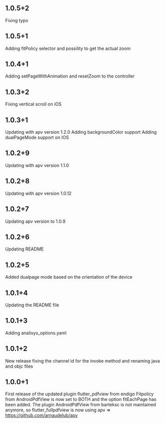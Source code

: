 ## 1.0.5+2
Fixing typo

## 1.0.5+1
Adding fitPolicy selector and possility to get the actual zoom

## 1.0.4+1
Adding setPageWithAnimation and resetZoom to the controller

## 1.0.3+2
Fixing vertical scroll on iOS

## 1.0.3+1
Updating with apv version 1.2.0
Adding backgroundColor support
Adding dualPageMode support on IOS

## 1.0.2+9
Updating with apv version 1.1.0

## 1.0.2+8
Updating with apv version 1.0.12

## 1.0.2+7
Updating apv version to 1.0.9

## 1.0.2+6
Updating README

## 1.0.2+5
Added dualpage mode based on the orientation of the device

## 1.0.1+4

Updating the README file

## 1.0.1+3

Adding analisys_options.yaml

## 1.0.1+2
New release fixing the channel id for the invoke method and renaming java and objc files


## 1.0.0+1

First release of the updated plugin flutter_pdfview from endigo
Fitpolicy from AndroidPdfView is now set to BOTH and the option fitEachPage has been added.
The plugin AndroidPdfView from barteksc is not maintained anymore, so flutter_fullpdfview is now using apv => https://github.com/arnaudelub/apv
